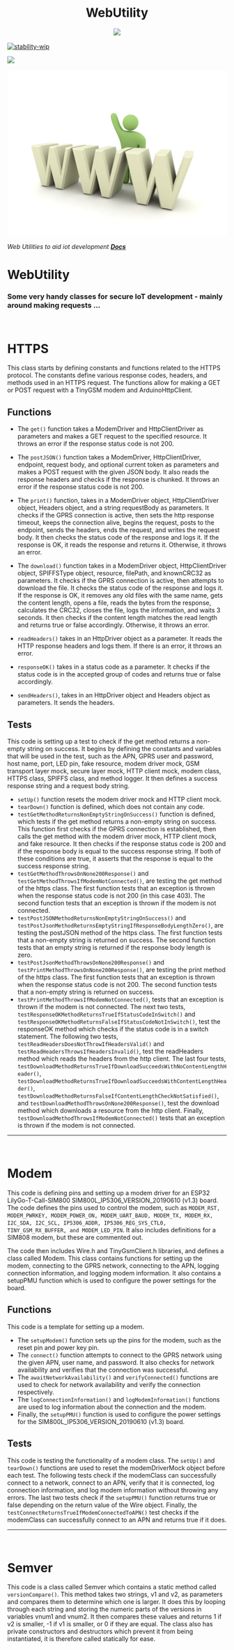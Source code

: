 <h1 align="center">WebUtility</h1>

<p align="center">

<img src="https://img.shields.io/badge/made%20by-RobertByrnes-blue.svg" >

[![stability-wip](https://img.shields.io/badge/stability-wip-lightgrey.svg)](https://github.com/mkenney/software-guides/blob/master/STABILITY-BADGES.md#work-in-progress)

<!-- <img src="https://img.shields.io/npm/v/vue2-baremetrics-calendar">

<img src="https://img.shields.io/badge/vue-2.6.10-green.svg"> -->

<!-- <img src="https://badges.frapsoft.com/os/v1/open-source.svg?v=103" >

<img src="https://img.shields.io/github/stars/silent-lad/Vue2BaremetricsCalendar.svg?style=flat">

<img src="https://img.shields.io/github/languages/top/silent-lad/Vue2BaremetricsCalendar.svg">

<img src="https://img.shields.io/github/issues/silent-lad/Vue2BaremetricsCalendar.svg"> -->

<img src="https://img.shields.io/badge/PRs-welcome-brightgreen.svg?style=flat">
</p>

![World Wide Web](www.jpg?raw=true "WWW")

_Web Utilities to aid iot development **[Docs](https://emulation.com)**_

# WebUtility  

### Some very handy classes for secure IoT development - mainly around making requests ...

<br>

# HTTPS

This class starts by defining constants and functions related to the HTTPS protocol. The constants define various response codes, headers, and methods used in an HTTPS request. The functions allow for making a GET or POST request with a TinyGSM modem and ArduinoHttpClient. 
## Functions

- The ```get()``` function takes a ModemDriver and HttpClientDriver as parameters and makes a GET request to the specified resource. It throws an error if the response status code is not 200. 

- The ```postJSON()``` function takes a ModemDriver, HttpClientDriver, endpoint, request body, and optional current token as parameters and makes a POST request with the given JSON body. It also reads the response headers and checks if the response is chunked. It throws an error if the response status code is not 200.

- The ```print()``` function, takes in a ModemDriver object, HttpClientDriver object, Headers object, and a string requestBody as parameters. It checks if the GPRS connection is active, then sets the http response timeout, keeps the connection alive, begins the request, posts to the endpoint, sends the headers, ends the request, and writes the request body. It then checks the status code of the response and logs it. If the response is OK, it reads the response and returns it. Otherwise, it throws an error. 

- The ```download()``` function takes in a ModemDriver object, HttpClientDriver object, SPIFFSType object, resource, filePath, and knownCRC32 as parameters. It checks if the GPRS connection is active, then attempts to download the file. It checks the status code of the response and logs it. If the response is OK, it removes any old files with the same name, gets the content length, opens a file, reads the bytes from the response, calculates the CRC32, closes the file, logs the information, and waits 3 seconds. It then checks if the content length matches the read length and returns true or false accordingly. Otherwise, it throws an error. 

- ```readHeaders()``` takes in an HttpDriver object as a parameter. It reads the HTTP response headers and logs them. If there is an error, it throws an error. 

- ```responseOK()``` takes in a status code as a parameter. It checks if the status code is in the accepted group of codes and returns true or false accordingly. 

- ```sendHeaders()```, takes in an HttpDriver object and Headers object as parameters. It sends the headers.

## Tests
This code is setting up a test to check if the get method returns a non-empty string on success.
It begins by defining the constants and variables that will be used in the test, such as the APN, GPRS user and password, 
host name, port, LED pin, fake resource, modem driver mock, GSM transport layer mock, secure layer mock, HTTP client mock, 
modem class, HTTPS class, SPIFFS class, and method logger. It then defines a success response string and a request body string. 

- ```setUp()``` function resets the modem driver mock and HTTP client mock. 
- ```tearDown()``` function is defined, which does not contain any code. 
- ```testGetMethodReturnsNonEmptyStringOnSuccess()``` function is defined, which tests if the get method returns a non-empty string on success. This function first checks if the GPRS connection is 
established, then calls the get method with the modem driver mock, HTTP client mock, and fake resource. It then checks if 
the response status code is 200 and if the response body is equal to the success response string. If both of these conditions 
are true, it asserts that the response is equal to the success response string.
- ```testGetMethodThrowsOnNone200Response()``` and ```testGetMethodThrowsIfModemNotConnected()```, are testing the get method of the https class. The first function tests that an exception is thrown when the response status code is not 200 (in this case 403). The second function tests that an exception is thrown if the modem is not connected. 
- ```testPostJSONMethodReturnsNonEmptyStringOnSuccess()``` and ```testPostJsonMethodReturnsEmptyStringIfResponseBodyLengthZero()```, are testing the postJSON method of the https class. The first function tests that a non-empty string is returned on success. The second function tests that an empty string is returned if the response body length is zero. 
- ```testPostJsonMethodThrowsOnNone200Response()``` and ```testPrintMethodThrowsOnNone200Response()```, are testing the print method of the https class. The first function tests that an exception is thrown when the response status code is not 200. The second function tests that a non-empty string is returned on success.
- ```testPrintMethodThrowsIfModemNotConnected()```, tests that an exception is thrown if the modem is not connected. The next two tests, ```testResponseOKMethodReturnsTrueIfStatusCodeInSwitch()``` and ```testResponseOKMethodReturnsFalseIfStatusCodeNotInSwitch()```, test the responseOK method which checks if the status code is in a switch statement. The following two tests, ```testReadHeadersDoesNotThrowIfHeadersValid()``` and ```testReadHeadersThrowsIfHeadersInvalid()```, test the readHeaders method which reads the headers from the http client. The last four tests, ```testDownloadMethodReturnsTrueIfDownloadSucceedsWithNoContentLengthHeader()```, ```testDownloadMethodReturnsTrueIfDownloadSucceedsWithContentLengthHeader()```, ```testDownloadMethodReturnsFalseIfContentLengthCheckNotSatisfied()```, and ```testDownloadMethodThrowsOnNone200Response()```, test the download method which downloads a resource from the http client. Finally, ```testDownloadMethodThrowsIfModemNotConnected()``` tests that an exception is thrown if the modem is not connected.
---

<br>

# Modem
This code is defining pins and setting up a modem driver for an ESP32 LilyGo-T-Call-SIM800 SIM800L_IP5306_VERSION_20190610 (v1.3) board. The code defines the pins used to control the modem, such as ```MODEM_RST, MODEM_PWRKEY, MODEM_POWER_ON, MODEM_UART_BAUD, MODEM_TX, MODEM_RX, I2C_SDA, I2C_SCL, IP5306_ADDR, IP5306_REG_SYS_CTL0, TINY_GSM_RX_BUFFER, and MODEM_LED_PIN```. It also includes definitions for a SIM808 modem, but these are commented out. 

The code then includes Wire.h and TinyGsmClient.h libraries, and defines a class called Modem. This class contains functions for setting up the modem, connecting to the GPRS network, connecting to the APN, logging connection information, and logging modem information. It also contains a setupPMU function which is used to configure the power settings for the board.

## Functions
This code is a template for setting up a modem.
- The ```setupModem()``` function sets up the pins for the modem, such as the reset pin and power key pin.
- The ```connect()``` function attempts to connect to the GPRS network using the given APN, user name, and password. It also checks for network availability and verifies that the connection was successful.
- The ```awaitNetworkAvailability()``` and ```verifyConnected()``` functions are used to check for network availability and verify the connection respectively.
- The ```logConnectionInformation()``` and ```logModemInformation()``` functions are used to log information about the connection and the modem.
- Finally, the ```setupPMU()``` function is used to configure the power settings for the SIM800L_IP5306_VERSION_20190610 (v1.3) board. 

## Tests
This code is testing the functionality of a modem class. The ```setUp()``` and ```tearDown()``` functions are used to reset the modemDriverMock object before each test. The following tests check if the modemClass can successfully connect to a network, connect to an APN, verify that it is connected, log connection information, and log modem information without throwing any errors. The last two tests check if the ```setupPMU()``` function returns true or false depending on the return value of the Wire object. Finally, the ```testConnectReturnsTrueIfModemConnectedToAPN()``` test checks if the modemClass can successfully connect to an APN and returns true if it does.

---

<br>

# Semver
This code is a class called Semver which contains a static method called ```versionCompare()```. This method takes two strings, v1 and v2, as parameters and compares them to determine which one is larger. It does this by looping through each string and storing the numeric parts of the versions in variables vnum1 and vnum2. It then compares these values and returns 1 if v2 is smaller, -1 if v1 is smaller, or 0 if they are equal. The class also has private constructors and destructors which prevent it from being instantiated, it is therefore called statically for ease.
